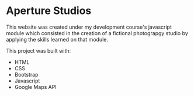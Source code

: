 # Aperture Studios

This website was created under my development course's javascript module which consisted in the creation of a fictional photograpgy studio by applying the skills learned on that module.


This project was built with:
- HTML
- CSS
- Bootstrap
- Javascript
- Google Maps API
